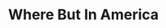 ---
title: Where But In America
year: 1929
opening_date: 1929-05-15
closing_date: 
layout: productions
featured_image: 
image_caption:
image_credit:
playbill:
category:
Theatre: Theatre Jacksonville
cast:
  Bob : Eugene LeaMond
  Hilda: Evelyn B. Cox
  Mollie: Sara Clark
crew:
  Director: Gertrude F. Jacobi
  Stage Manager: Martin S. Fabian
  Scenery: Anne C. Lalor
  Make-up:
    - E.S. Beauchamp-Nobbs
    - F.W. Armbuster
  Staging: Irene Von Osthoff
understudies:
orchestra:
external_links:
---